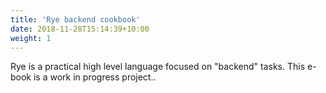 ```yaml
---
title: 'Rye backend cookbook'
date: 2018-11-28T15:14:39+10:00
weight: 1
---
```


Rye is a practical high level language focused on "backend" tasks. This e-book is a work in progress project..

